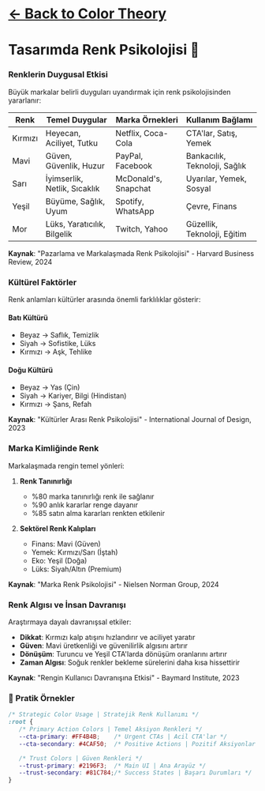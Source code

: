 # [← Back to Color Theory][1]

# Tasarımda Renk Psikolojisi 🎨

### Renklerin Duygusal Etkisi

Büyük markalar belirli duyguları uyandırmak için renk psikolojisinden yararlanır:

| Renk | Temel Duygular | Marka Örnekleri | Kullanım Bağlamı |
|-------|-----------------|----------------|---------------|
| Kırmızı | Heyecan, Aciliyet, Tutku | Netflix, Coca-Cola | CTA'lar, Satış, Yemek |
| Mavi | Güven, Güvenlik, Huzur | PayPal, Facebook | Bankacılık, Teknoloji, Sağlık |
| Sarı | İyimserlik, Netlik, Sıcaklık | McDonald's, Snapchat | Uyarılar, Yemek, Sosyal |
| Yeşil | Büyüme, Sağlık, Uyum | Spotify, WhatsApp | Çevre, Finans |
| Mor | Lüks, Yaratıcılık, Bilgelik | Twitch, Yahoo | Güzellik, Teknoloji, Eğitim |

**Kaynak**: "Pazarlama ve Markalaşmada Renk Psikolojisi" - Harvard Business Review, 2024

### Kültürel Faktörler

Renk anlamları kültürler arasında önemli farklılıklar gösterir:

#### Batı Kültürü
* Beyaz → Saflık, Temizlik
* Siyah → Sofistike, Lüks
* Kırmızı → Aşk, Tehlike

#### Doğu Kültürü
* Beyaz → Yas (Çin)
* Siyah → Kariyer, Bilgi (Hindistan)
* Kırmızı → Şans, Refah

**Kaynak**: "Kültürler Arası Renk Psikolojisi" - International Journal of Design, 2023

### Marka Kimliğinde Renk

Markalaşmada rengin temel yönleri:

1. **Renk Tanınırlığı**
   * %80 marka tanınırlığı renk ile sağlanır
   * %90 anlık kararlar renge dayanır
   * %85 satın alma kararları renkten etkilenir

2. **Sektörel Renk Kalıpları**
   * Finans: Mavi (Güven)
   * Yemek: Kırmızı/Sarı (İştah)
   * Eko: Yeşil (Doğa)
   * Lüks: Siyah/Altın (Premium)

**Kaynak**: "Marka Renk Psikolojisi" - Nielsen Norman Group, 2024

### Renk Algısı ve İnsan Davranışı

Araştırmaya dayalı davranışsal etkiler:

* **Dikkat**: Kırmızı kalp atışını hızlandırır ve aciliyet yaratır
* **Güven**: Mavi üretkenliği ve güvenilirlik algısını artırır
* **Dönüşüm**: Turuncu ve Yeşil CTA'larda dönüşüm oranlarını artırır
* **Zaman Algısı**: Soğuk renkler bekleme sürelerini daha kısa hissettirir

**Kaynak**: "Rengin Kullanıcı Davranışına Etkisi" - Baymard Institute, 2023

### 🎨 Pratik Örnekler

```css
/* Strategic Color Usage | Stratejik Renk Kullanımı */
:root {
   /* Primary Action Colors | Temel Aksiyon Renkleri */
   --cta-primary: #FF4B4B;    /* Urgent CTAs | Acil CTA'lar */
   --cta-secondary: #4CAF50;  /* Positive Actions | Pozitif Aksiyonlar */

   /* Trust Colors | Güven Renkleri */
   --trust-primary: #2196F3;  /* Main UI | Ana Arayüz */
   --trust-secondary: #81C784;/* Success States | Başarı Durumları */
}
```

[1]: color-theory.md